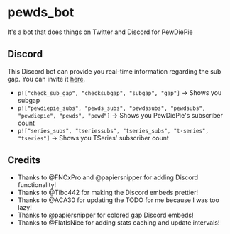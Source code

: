 # pewds_bot

It's a bot that does things on Twitter and Discord for PewDiePie

## Discord

This Discord bot can provide you real-time information regarding the sub gap.
You can invite it [here](https://discordapp.com/oauth2/authorize?client_id=546361604107927562&scope=bot&permissions=70679617).

- `p!["check_sub_gap", "checksubgap", "subgap", "gap"]` -> Shows you subgap
- `p!["pewdiepie_subs", "pewds_subs", "pewdssubs", "pewdsubs", "pewdiepie", "pewds", "pewd"]` -> Shows you PewDiePie's subscriber count
- `p!["series_subs", "tseriessubs", "tseries_subs", "t-series", "tseries"]` -> Shows you TSeries' subscriber count

## Credits
- Thanks to @FNCxPro and @papiersnipper for adding Discord functionality!
- Thanks to @Tibo442 for making the Discord embeds prettier!
- Thanks to @ACA30 for updating the TODO for me because I was too lazy!
- Thanks to @papiersnipper for colored gap Discord embeds!
- Thanks to @FlatIsNice for adding stats caching and update intervals!